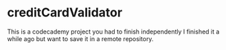 # creditCardValidator
This is a codecademy project you had to finish independently I finished it a while ago but want to save it in a remote repository.
